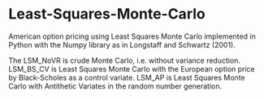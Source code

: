 # Least-Squares-Monte-Carlo
American option pricing using Least Squares Monte Carlo implemented in Python with the Numpy library as in Longstaff and Schwartz (2001).

The LSM_NoVR is crude Monte Carlo, i.e. without variance reduction.
LSM_BS_CV is Least Squares Monte Carlo with the European option price by Black-Scholes as a control variate.
LSM_AP is Least Squares Monte Carlo with Antithetic Variates in the random number generation.

